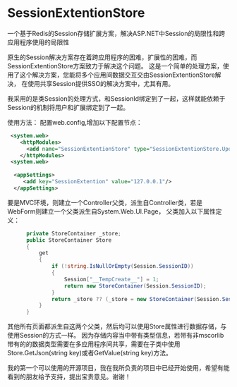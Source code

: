 SessionExtentionStore
======================

一个基于Redis的Session存储扩展方案，解决ASP.NET中Session的局限性和跨应用程序使用的局限性

原生的Session解决方案存在着跨应用程序的困难，扩展性的困难，而SessionExtentionStore方案致力于解决这个问题。
这是一个简单的处理方案，使用了这个解决方案，您能将多个应用间数据交互交由SessionExtentionStore解决，
在使用共享Session提供SSO的解决方案中，尤其有用。

我采用的是类Session的处理方式，和SessionId绑定到了一起，这样就能依赖于Session的机制将用户和扩展绑定到了一起。

使用方法：
配置web.config,增加以下配置节点：
```xml
 <system.web>
    <httpModules>
      <add name="SessionExtentionStore" type="SessionExtentionStore.UpdateTTL"/>
    </httpModules>
 <system.web> 
 
  <appSettings>
     <add key="SessionExtention" value="127.0.0.1"/>
  </appSettings>
 ```
  
  要是MVC环境，则建立一个Controller父类，派生自Controller类，若是WebForm则建立一个父类派生自System.Web.UI.Page，
  父类加入以下属性定义：
  ```csharp
        private StoreContainer _store;
        public StoreContainer Store
        {
            get
            {
                if (!string.IsNullOrEmpty(Session.SessionID))
                {
                    Session["__TempCreate__"] = 1;
                    return new StoreContainer(Session.SessionID);
                }
                return _store ?? (_store = new StoreContainer(Session.SessionID));
            }
        }
  ```
        
  其他所有页面都派生自这两个父类，然后均可以使用Store属性进行数据存储，与使用Session的方式一样。
  因为存储内容当中带有类型信息，若带有非mscorlib带有的的数据类型需要在多应用程序间共享，需要在子类中使用
  Store.GetJson(string key)或者GetValue<T>(string key)方法。
  
  我的第一个可以使用的开源项目，我在我所负责的项目中已经开始使用，希望有能看到的朋友给予支持，提出宝贵意见。谢谢！
